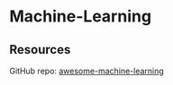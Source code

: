 # Machine-Learning

## Resources
GitHub repo: [awesome-machine-learning](https://github.com/josephmisiti/awesome-machine-learning)
